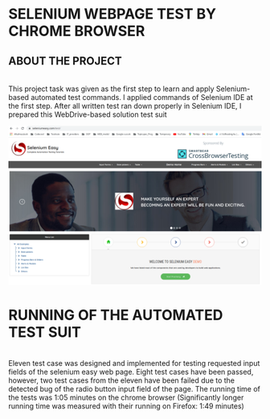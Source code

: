 # SELENIUM WEBPAGE TEST BY CHROME BROWSER

## ABOUT THE PROJECT
<br>
This project task was given as the first step to learn and apply Selenium-based automated test commands. 
I applied commands of Selenium IDE at the first step. 
After all written test ran down properly in Selenium IDE, I prepared this WebDrive-based solution test suit

![Selenium Easy](seleniumeasy.png)
<br>
# RUNNING OF THE AUTOMATED TEST SUIT
<br>
Eleven test case was designed and implemented for testing requested input fields of the selenium easy web page. Eight test cases have been passed, however, two test cases from the eleven have been failed due to the detected bug of the radio button input field of the page. The running time of the tests was 1:05 minutes on the chrome browser (Significantly longer running time was measured with their running on Firefox: 1:49 minutes) 




